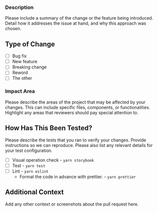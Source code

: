 ### Description
Please include a summary of the change or the feature being introduced. Detail how it addresses the issue at hand, and why this approach was chosen.

## Type of Change
- [ ] Bug fix
- [ ] New feature
- [ ] Breaking change
- [ ] Reword
- [ ] The other

### Impact Area
Please describe the areas of the project that may be affected by your changes. This can include specific files, components, or functionalities. Highlight any areas that reviewers should pay special attention to.

## How Has This Been Tested?
Please describe the tests that you ran to verify your changes. Provide instructions so we can reproduce. Please also list any relevant details for your test configuration.

- [ ] Visual operation check - `yarn storybook`
- [ ] Test - `yarn test`
- [ ] Lint - `yarn eslint`
  - Format the code in advance with prettier. - `yarn prettier`

## Additional Context
Add any other context or screenshots about the pull request here.
